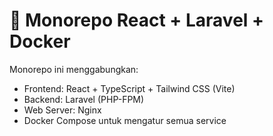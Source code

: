 # 📌 Monorepo React + Laravel + Docker
Monorepo ini menggabungkan:
- Frontend: React + TypeScript + Tailwind CSS (Vite)
- Backend: Laravel (PHP-FPM)
- Web Server: Nginx
- Docker Compose untuk mengatur semua service
